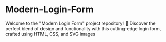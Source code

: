 # Modern-Login-Form
Welcome to the "Modern Login Form" project repository! 🚀 Discover the perfect blend of design and functionality with this cutting-edge login form, crafted using HTML, CSS, and SVG images
